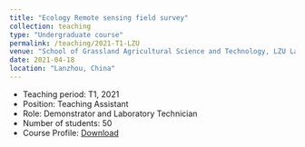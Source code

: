 ```yaml
---
title: "Ecology Remote sensing field survey"
collection: teaching
type: "Undergraduate course"
permalink: /teaching/2021-T1-LZU
venue: "School of Grassland Agricultural Science and Technology, LZU Lanzhou"
date: 2021-04-18
location: "Lanzhou, China"
---
```

* Teaching period: T1, 2021
* Position: Teaching Assistant 
* Role: Demonstrator and Laboratory Technician
* Number of students: 50
* Course Profile: [Download](https://vm.civeng.unsw.edu.au/courseprofiles/2019/2019-T1_CVEN3501x7193.pdf)
